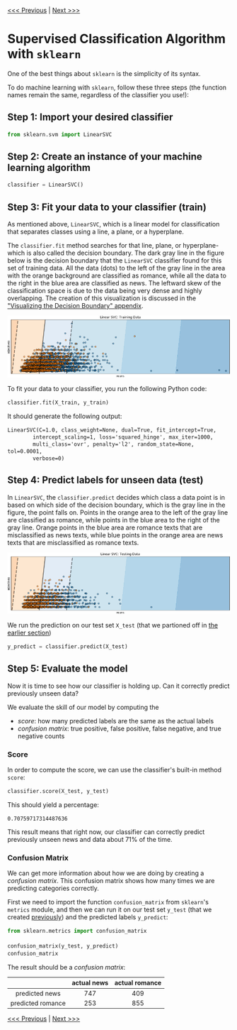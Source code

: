 [<<< Previous](06-supervised.md) | [Next >>>](08-unsupervised.md)

# Supervised Classification Algorithm with `sklearn`

One of the best things about `sklearn` is the simplicity of its syntax.

To do machine learning with `sklearn`, follow these three steps (the function names remain the same, regardless of the classifier you use!):

## Step 1: Import your desired classifier

```python
from sklearn.svm import LinearSVC
```

## Step 2: Create an instance of your machine learning algorithm

```python
classifier = LinearSVC()
```

## Step 3: Fit your data to your classifier (train)

As mentioned above, `LinearSVC`, which is a linear model for classification that separates classes using a line, a plane, or a hyperplane.

The `classifier.fit` method searches for that line, plane, or hyperplane-which is also called the decision boundary. The dark gray line in the figure below is the decision boundary that the `LinearSVC` classifier found for this set of training data. All the data (dots) to the left of the gray line in the area with the orange background are classified as romance, while all the data to the right in the blue area are classified as news. The leftward skew of the classification space is due to the data being very dense and highly overlapping. The creation of this visualization is discussed in the ["Visualizing the Decision Boundary" appendix](a02-decision_boundary.md).

![Visualization of the decision boundary of the scatter plot found via the fit method.](images/training_boundary.png)

To fit your data to your classifier, you run the following Python code:

```python
classifier.fit(X_train, y_train)
```

It should generate the following output:

```
LinearSVC(C=1.0, class_weight=None, dual=True, fit_intercept=True,
        intercept_scaling=1, loss='squared_hinge', max_iter=1000,
        multi_class='ovr', penalty='l2', random_state=None, tol=0.0001,
        verbose=0)
```

## Step 4: Predict labels for unseen data (test)

In `LinearSVC`, the `classifier.predict` decides which class a data point is in based on which side of the decision boundary, which is the gray line in the figure, the point falls on. Points in the orange area to the left of the gray line are classified as romance, while points in the blue area to the right of the gray line. Orange points in the blue area are romance texts that are misclassified as news texts, while blue points in the orange area are news texts that are misclassified as romance texts.

![Scatter plot showing the decision boundary used to determine which class the point is in.](images/testing_boundary.png)

We run the prediction on our test set `X_test` (that we partioned off in [the earlier section](06-supervised.md))

```python
y_predict = classifier.predict(X_test)
```

## Step 5: Evaluate the model

Now it is time to see how our classifier is holding up. Can it correctly predict previously unseen data?

We evaluate the skill of our model by computing the

- _score_: how many predicted labels are the same as the actual labels
- _confusion matrix_: true positive, false positive, false negative, and true negative counts

### Score

In order to compute the score, we can use the classifier's built-in method `score`:

```python
classifier.score(X_test, y_test)
```

This should yield a percentage:

```
0.70759717314487636
```

This result means that right now, our classifier can correctly predict previously unseen news and data about 71% of the time.

### Confusion Matrix

We can get more information about how we are doing by creating a _confusion matrix_. This confusion matrix shows how many times we are predicting categories correctly.

First we need to import the function `confusion_matrix` from `sklearn`'s `metrics` module, and then we can run it on our test set `y_test` (that we created [previously](06-supervised.md)) and the predicted labels `y_predict`:

```python
from sklearn.metrics import confusion_matrix

confusion_matrix(y_test, y_predict)
confusion_matrix
```

The result should be a _confusion matrix_:

|                   | actual news | actual romance
| :--:              | :--:        | :--:
| predicted news    | 747         | 409
| predicted romance | 253         | 855

[<<< Previous](06-supervised.md) | [Next >>>](08-unsupervised.md)
